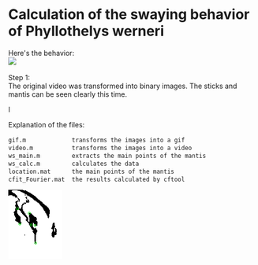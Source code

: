 Calculation of the swaying behavior of Phyllothelys werneri  
====
Here's the behavior:  
![](original.gif)  


Step 1:  
The original video was transformed into binary images. The sticks and mantis can be seen clearly this time.  



I 



  
Explanation of the files:  
  
    gif.m             transforms the images into a gif  
    video.m           transforms the images into a video  
    ws_main.m         extracts the main points of the mantis  
    ws_calc.m         calculates the data  
    location.mat      the main points of the mantis  
    cfit_Fourier.mat  the results calculated by cftool  

![](points.gif)  
